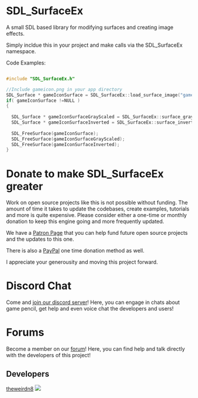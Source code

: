 # SDL_SurfaceEx
A small SDL based library for modifying surfaces and creating image effects.

Simply incldue this in your project and make calls via the SDL_SurfaceEx namespace.

Code Examples:

```cpp

#include "SDL_SurfaceEx.h"

//Include gameicon.png in your app directory
SDL_Surface * gameIconSurface = SDL_SurfaceEx::load_surface_image("gameicon.png");
if( gameIconSurface !=NULL )
{
  
  SDL_Surface * gameIconSurfaceGrayScaled = SDL_SurfaceEx::surface_grayscale(gameIconSurface);
  SDL_Surface * gameIconSurfaceInverted = SDL_SurfaceEx::surface_invert(gameIconSurface);
  
  SDL_FreeSurface(gameIconSurface);
  SDL_FreeSurface(gameIconSurfaceGrayScaled);
  SDL_FreeSurface(gameIconSurfaceInverted);
}
```

Donate to make SDL_SurfaceEx greater
=========================================
Work on open source projects like this is not possible without funding. The amount of time it takes to update the codebases, create examples, tutorials and more is quite expensive. Please consider either a one-time or monthly donation to keep this engine going and more frequently updated. 

We have a [Patron Page](https://www.patreon.com/pawbyte?ty=h) that you can help fund future open source projects and the updates to this one.

There is also a [PayPal](http://gamepencil.pawbyte.com/donate/) one time donation method as well. 

I appreciate your generousity and moving this project forward. 



Discord Chat
======
Come and  [join our discord server](https://discord.gg/aNX3Fcx)!  Here, you can engage in chats about game pencil, get help and even voice chat the developers and users!

Forums
======
Become a member on our [forum](http://community.pawbyte.com/)!  Here, you can find help and talk directly with the developers of this project!

Developers
----------
[theweirdn8](https://github.com/theweirdn8)
![](https://avatars0.githubusercontent.com/u/3193947?v=4&s=100)
